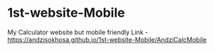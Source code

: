 # 1st-website-Mobile
My Calculator website but mobile friendly
Link - https://andzisokhosa.github.io/1st-website-Mobile/AndziCalcMobile
